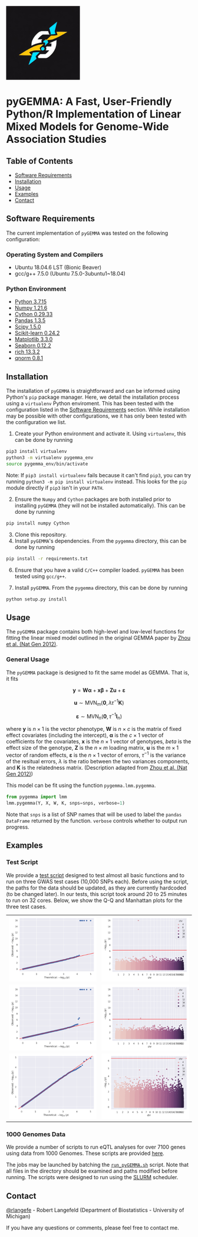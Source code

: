 <img src="./graphics/tests/pyGEMMA_logo.png" alt="logo" width = 200px height = 200px >

# pyGEMMA: A Fast, User-Friendly Python/R Implementation of Linear Mixed Models for Genome-Wide Association Studies

## Table of Contents

- [Software Requirements](#software-requirements)
- [Installation](#installation)
- [Usage](#usage)
- [Examples](#examples)
- [Contact](#contact)

## Software Requirements
The current implementation of `pyGEMMA` was tested on the following configuration:

### Operating System and Compilers
- Ubuntu 18.04.6 LST (Bionic Beaver)
- gcc/g++ 7.5.0 (Ubuntu 7.5.0-3ubuntu1~18.04)

### Python Environment
- [Python 3.7.15](https://www.python.org/)
- [Numpy 1.21.6](https://numpy.org/)
- [Cython 0.29.33](https://cython.org/)
- [Pandas 1.3.5](https://pandas.pydata.org/)
- [Scipy 1.5.0](https://scipy.org/)
- [Scikit-learn 0.24.2](https://scikit-learn.org/stable/)
- [Matplotlib 3.3.0](https://matplotlib.org/)
- [Seaborn 0.12.2](https://seaborn.pydata.org/)
- [rich 13.3.2](https://github.com/Textualize/rich)
- [qnorm 0.8.1](https://github.com/Maarten-vd-Sande/qnorm)

## Installation
The installation of `pyGEMMA` is straightforward and can be informed using Python's `pip` package manager. Here, we detail the installation process using a `virtualenv` Python enviroment. This has been tested with the configuration listed in the [Software Requirements](#software-requirements) section. While installation may be possible with other configurations, we it has only been tested with the configuration we list.

1. Create your Python environment and activate it. Using `virtualenv`, this can be done by running
```bash
pip3 install virtualenv
python3 -m virtualenv pygemma_env
source pygemma_env/bin/activate
```

Note: If `pip3 install virtualenv` fails because it can't find `pip3`, you can try running `python3 -m pip install virtualenv` instead. This looks for the `pip` module directly if `pip3` isn't in your `PATH`. 

2. Ensure the `Numpy` and `Cython` packages are both installed prior to installing `pyGEMMA` (they will not be installed automatically). This can be done by running 
```bash
pip install numpy Cython
```

3. Clone this repository.
4. Install `pyGEMMA`'s dependencies. From the `pygemma` directory, this can be done by running
```bash
pip install -r requirements.txt
```
6. Ensure that you have a valid `C/C++` compiler loaded. `pyGEMMA` has been tested using `gcc/g++`.

7. Install `pyGEMMA`. From the `pygemma` directory, this can be done by running 
```bash
python setup.py install
```



## Usage
The `pyGEMMA` package contains both high-level and low-level functions for fitting the linear mixed model outlined in the original GEMMA paper by [Zhou et al. (Nat Gen 2012)](https://www.nature.com/articles/ng.2310).

### General Usage
The `pyGEMMA` package is designed to fit the same model as GEMMA. That is, it fits

$$
\mathbf{y} = \mathbf{W} \mathbf{\alpha} + \mathbf{x} \mathbf{\beta} + \mathbf{Z} \mathbf{u} + \mathbf{\varepsilon}
$$

$$
\mathbf{u} \sim \mathcal{\text{MVN}}_{m}(\mathbf{0}, \lambda \tau^{-1} \mathbf{K})
$$

$$
\mathbf{\varepsilon} \sim \mathcal{\text{MVN}}_{n} \left(\mathbf{0},\tau^{-1} \mathbf{I}_n \right)
$$

where $\mathbf{y}$  is $n \times 1$ is the vector phenotype, $\mathbf{W}$ is $n \times c$ is the matrix of fixed effect covariates (including the intercept), $\mathbf{\alpha}$ is the $c \times 1$ vector of coefficients for the covariates, $\mathbf{x}$ is the $n \times 1$ vector of genotypes, $beta$ is the effect size of the genotype, $\mathbf{Z}$ is the $n \times m$ loading matrix, $\mathbf{u}$ is the $m \times 1$ vector of random effects, $\mathbf{\varepsilon}$ is the $n \times 1$ vector of errors, $\tau^{-1}$ is the variance of the resitual errors, $\lambda$ is the ratio between the two variances components, and $\mathbf{K}$ is the relatedness matrix. (Description adapted from [Zhou et al. (Nat Gen 2012)](https://www.nature.com/articles/ng.2310))

This model can be fit using the function `pygemma.lmm.pygemma`.
```python
from pygemma import lmm
lmm.pygemma(Y, X, W, K, snps=snps, verbose=1)
```

Note that `snps` is a list of SNP names that will be used to label the `pandas DataFrame` returned by the function. `verbose` controls whether to output run progress.

## Examples

### Test Script
We provide a [test script](`https://github.com/rlangefe/pygemma/blob/main/tests/test_pygemma.py`) designed to test almost all basic functions and to run on three GWAS test cases (10,000 SNPs each). Before using the script, the paths for the data should be updated, as they are currently hardcoded (to be changed later). In our tests, this script took around 20 to 25 minutes to run on 32 cores. Below, we show the Q-Q and Manhattan plots for the three test cases.

<table>
  <tr>
    <td> <img src="./tests/output/Homework3_Pheno1_wald_qq.png"  alt="qq1" width = 100% ></td>
    <td><img src="./tests/output/Homework3_Pheno1_wald_manhatten.png" alt="manhattan1" width = 100%></td>
   </tr> 
   <tr>
      <td><img src="./tests/output/Homework3_Pheno2_wald_qq.png" alt="qq2" width = 100%></td>
      <td><img src="./tests/output/Homework3_Pheno2_wald_manhatten.png" alt="manhattan2" width = 100%
  </td>
  </tr>
  <tr>
      <td><img src="./tests/output/Homework3_Pheno3_wald_qq.png" alt="qq3" width = 100%></td>
      <td><img src="./tests/output/Homework3_Pheno3_wald_manhatten.png" alt="manhattan3" width = 100%>
  </td>
  </tr>
</table>

### 1000 Genomes Data
We provide a number of scripts to run eQTL analyses for over 7100 genes using data from 1000 Genomes. These scripts are provided [here](https://github.com/rlangefe/pygemma/tree/main/experiments/1000G).

The jobs may be launched by batching the [`run_pyGEMMA.sh`](https://github.com/rlangefe/pygemma/blob/main/experiments/1000G/run_pyGEMMA.sh) script. Note that all files in the directory should be examined and paths modified before running. The scripts were designed to run using the [SLURM](https://slurm.schedmd.com/) scheduler.

## Contact
[@rlangefe](https://github.com/rlangefe) - Robert Langefeld (Department of Biostatistics - University of Michigan)

If you have any questions or comments, please feel free to contact me.

